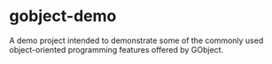 # gobject-demo
A demo project intended to demonstrate some of the commonly used object-oriented programming features offered by GObject.
